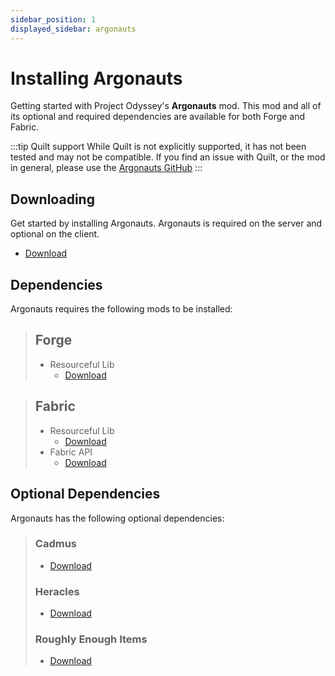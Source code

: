```yaml
---
sidebar_position: 1
displayed_sidebar: argonauts
---
```


# Installing Argonauts

Getting started with Project Odyssey's **Argonauts** mod. This mod and all of its optional
and required dependencies are available for both Forge and Fabric.

:::tip Quilt support
While Quilt is not explicitly supported, it has not been tested and may not be
compatible. If you find an issue with Quilt, or the mod in general, please use the
[Argonauts GitHub](https://github.com/terrarium-earth/Argonauts)
:::

## Downloading

Get started by installing Argonauts. Argonauts is required on the server and optional on the client.

- [Download](https://modrinth.com/mod/argonauts)

## Dependencies

Argonauts requires the following mods to be installed:

> ## Forge
> - Resourceful Lib
>   - [Download](https://modrinth.com/mod/resourceful-lib)

> ## Fabric
> - Resourceful Lib
>   - [Download](https://modrinth.com/mod/resourceful-lib)
> - Fabric API
>   - [Download](https://modrinth.com/mod/fabric-api)

## Optional Dependencies

Argonauts has the following optional dependencies:

> ### Cadmus
> - [Download](https://modrinth.com/mod/cadmus)
> ### Heracles
> - [Download](https://modrinth.com/mod/heracles)
> ### Roughly Enough Items
> - [Download](https://modrinth.com/mod/rei)
